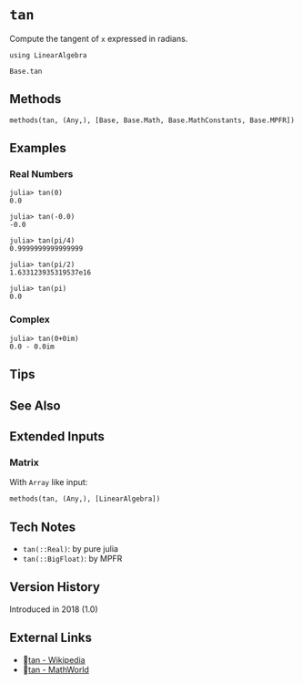 # `tan`

Compute the tangent of `x` expressed in radians.

```@setup repl_only
using LinearAlgebra
```
```@docs
Base.tan
```


## Methods

```@repl
methods(tan, (Any,), [Base, Base.Math, Base.MathConstants, Base.MPFR])
```


## Examples

### Real Numbers
```jldoctest
julia> tan(0)
0.0

julia> tan(-0.0)
-0.0

julia> tan(pi/4)
0.9999999999999999

julia> tan(pi/2)
1.633123935319537e16

julia> tan(pi)
0.0
```

### Complex
```jldoctest
julia> tan(0+0im)
0.0 - 0.0im
```

## Tips


## See Also



## Extended Inputs

### Matrix
With `Array` like input:
```@repl repl_only
methods(tan, (Any,), [LinearAlgebra])
```


## Tech Notes

- `tan(::Real)`: by pure julia
- `tan(::BigFloat)`: by MPFR


## Version History

Introduced in 2018 (1.0)


## External Links
- 🔗[tan - Wikipedia](https://en.wikipedia.org/wiki/ )
- 🔗[tan - MathWorld](https://mathworld.wolfram.com/ )
